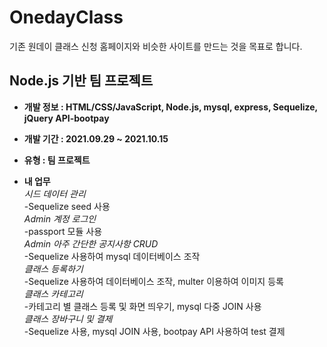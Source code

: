 # OnedayClass

기존 원데이 클래스 신청 홈페이지와 비슷한 사이트를 만드는 것을 목표로 합니다.

## Node.js 기반 팀 프로젝트

-   **개발 정보 : HTML/CSS/JavaScript, Node.js, mysql, express, Sequelize, jQuery API-bootpay**

-   **개발 기간 : 2021.09.29 ~ 2021.10.15**

-   **유형 : 팀 프로젝트**

-   **내 업무**  
     _시드 데이터 관리_  
    -Sequelize seed 사용  
     _Admin 계정 로그인_  
    -passport 모듈 사용  
     _Admin 아주 간단한 공지사항 CRUD_  
    -Sequelize 사용하여 mysql 데이터베이스 조작  
     _클래스 등록하기_  
    -Sequelize 사용하여 데이터베이스 조작, multer 이용하여 이미지 등록  
     _클래스 카테고리_  
    -카테고리 별 클래스 등록 및 화면 띄우기, mysql 다중 JOIN 사용  
     _클래스 장바구니 및 결제_  
    -Sequelize 사용, mysql JOIN 사용, bootpay API 사용하여 test 결제
